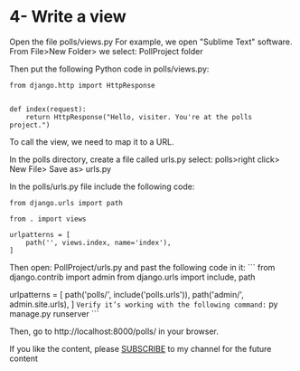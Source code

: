 # 4- Write a view

Open the file polls/views.py For example, we open "Sublime Text" software. From File&gt;New Folder&gt; we select: PollProject folder

Then put the following Python code in polls/views.py:

```plaintext
from django.http import HttpResponse


def index(request):
    return HttpResponse("Hello, visiter. You're at the polls project.")
```

To call the view, we need to map it to a URL.

In the polls directory, create a file called urls.py select: polls&gt;right click&gt; New File&gt; Save as&gt; urls.py

In the polls/urls.py file include the following code:

```plaintext
from django.urls import path

from . import views

urlpatterns = [
    path('', views.index, name='index'),
]
```

Then open: PollProject/urls.py and past the following code in it: \`\`\` from django.contrib import admin from django.urls import include, path

urlpatterns = \[ path('polls/', include('polls.urls')), path('admin/', admin.site.urls), \] `Verify it’s working with the following command:` py manage.py runserver \`\`\`

Then, go to http://localhost:8000/polls/ in your browser.

If you like the content, please [SUBSCRIBE](https://www.youtube.com/channel/UCpbWlHEqBSnJb6i4UemXQpA?sub_confirmation=1) to my channel for the future content